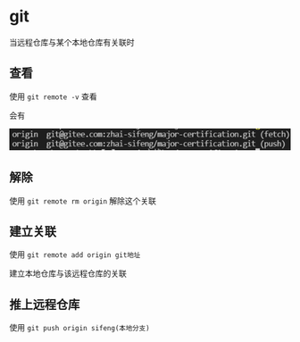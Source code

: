 # git

当远程仓库与某个本地仓库有关联时

## 查看

使用 `git remote -v` 查看

会有

![image-20220118225841528](第三方.assets/image-20220118225841528.png)

## 解除

使用 `git remote rm origin` 解除这个关联

## 建立关联

使用 `git remote add origin git地址`

建立本地仓库与该远程仓库的关联

## 推上远程仓库

使用 `git push origin sifeng(本地分支)`

